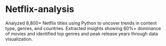 # Netflix-analysis
Analyzed 8,800+ Netflix titles using Python to uncover trends in content type, genres, and countries. Extracted insights showing 60%+ dominance of movies and identified top genres and peak release years through data visualization.
